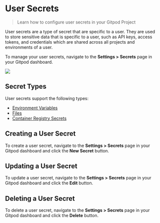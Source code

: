 # User Secrets

> Learn how to configure user secrets in your Gitpod Project

User secrets are a type of secret that are specific to a user. They are used to store sensitive data that is specific to a user, such as API keys, access tokens, and credentials which are shared across all projects and environments of a user.

To manage your user secrets, navigate to the **Settings > Secrets** page in your Gitpod dashboard.

<Frame caption="Secrets List">
  <img src="https://www.gitpod.io/images/docs/flex/secrets/secret-user-list.png" />
</Frame>

## Secret Types

User secrets support the following types:

* [Environment Variables](/flex/configuration/secrets/environment-variables)
* [Files](/flex/configuration/secrets/files)
* [Container Registry Secrets](/flex/configuration/secrets/container-registry-secret)

## Creating a User Secret

To create a user secret, navigate to the **Settings > Secrets** page in your Gitpod dashboard and click the **New Secret** button.

## Updating a User Secret

To update a user secret, navigate to the **Settings > Secrets** page in your Gitpod dashboard and click the **Edit** button.

## Deleting a User Secret

To delete a user secret, navigate to the **Settings > Secrets** page in your Gitpod dashboard and click the **Delete** button.
